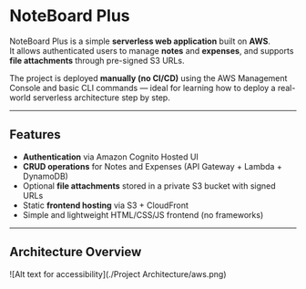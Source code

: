 # NoteBoard Plus

NoteBoard Plus is a simple **serverless web application** built on **AWS**.  
It allows authenticated users to manage **notes** and **expenses**, and supports **file attachments** through pre-signed S3 URLs.

The project is deployed **manually (no CI/CD)** using the AWS Management Console and basic CLI commands — ideal for learning how to deploy a real-world serverless architecture step by step.

---

##  Features

- **Authentication** via Amazon Cognito Hosted UI  
- **CRUD operations** for Notes and Expenses (API Gateway + Lambda + DynamoDB)  
- Optional **file attachments** stored in a private S3 bucket with signed URLs  
- Static **frontend hosting** via S3 + CloudFront  
- Simple and lightweight HTML/CSS/JS frontend (no frameworks)  

---

## Architecture Overview

 
![Alt text for accessibility](./Project Architecture/aws.png)

